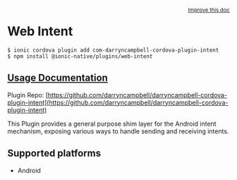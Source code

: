 <a style="float:right;font-size:12px;" href="http://github.com/danielsogl/awesome-cordova-plugins/edit/master/src/@awesome-cordova-plugins/plugins/web-intent/index.ts#L37">
  Improve this doc
</a>

# Web Intent

```
$ ionic cordova plugin add com-darryncampbell-cordova-plugin-intent
$ npm install @ionic-native/plugins/web-intent
```

## [Usage Documentation](https://ionicframework.com/docs/native/web-intent/)

Plugin Repo: [https://github.com/darryncampbell/darryncampbell-cordova-plugin-intent](https://github.com/darryncampbell/darryncampbell-cordova-plugin-intent)

This Plugin provides a general purpose shim layer for the Android intent mechanism, exposing various ways to handle sending and receiving intents.

## Supported platforms

- Android
